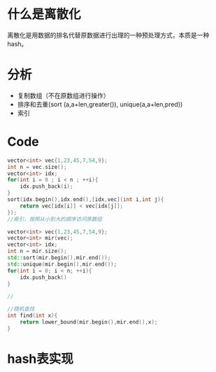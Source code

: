 # 什么是离散化

离散化是用数据的排名代替原数据进行出理的一种预处理方式，本质是一种hash。

# 分析

- 复制数组（不在原数组进行操作）
- 排序和去重(sort (a,a+len,greater()), unique(a,a+len,pred))
- 索引

# Code

```c++
vector<int> vec{1,23,45,7,54,9};
int n = vec.size();
vector<int> idx;
for(int i = 0 ; i < n ; ++i){
    idx.push_back(i);
}
sort(idx.begin(),idx.end(),[idx,vec](int i,int j){
	return vec[idx[i]] < vec[idx[j]];
});
//索引，按照从小到大的顺序访问原数组

vector<int> vec{1,23,45,7,54,9};
vector<int> mir(vec);
vector<int> idx;
int n = mir.size();
std::sort(mir.begin(),mir.end());
std::unique(mir.begin(),mir.end());
for(int i = 0; i < n; ++i){
    idx.push_back()
}

//

//随机查找
int find(int x){
    return lower_bound(mir.begin(),mir.end(),x);
}
```

# hash表实现

```c++

```

